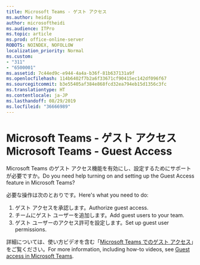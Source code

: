 ```yaml
---
title: Microsoft Teams - ゲスト アクセス
ms.author: heidip
author: microsoftheidi
ms.audience: ITPro
ms.topic: article
ms.prod: office-online-server
ROBOTS: NOINDEX, NOFOLLOW
localization_priority: Normal
ms.custom:
- "311"
- "6500001"
ms.assetid: 7c44ed9c-e944-4a4a-b36f-81b637131a9f
ms.openlocfilehash: 114b6402f7b2a6f33671cf90415ec142df096f67
ms.sourcegitcommit: b3e55405af384e868fcd32ea794eb15d1356c3fc
ms.translationtype: HT
ms.contentlocale: ja-JP
ms.lasthandoff: 08/29/2019
ms.locfileid: "36666989"
---
```

# <a name="microsoft-teams---guest-access"></a><span data-ttu-id="4ae9a-102">Microsoft Teams - ゲスト アクセス</span><span class="sxs-lookup"><span data-stu-id="4ae9a-102">Microsoft Teams - Guest Access</span></span>

<span data-ttu-id="4ae9a-103">Microsoft Teams のゲスト アクセス機能を有効にし、設定するためにサポートが必要ですか。</span><span class="sxs-lookup"><span data-stu-id="4ae9a-103">Do you need help turning on and setting up the Guest Access feature in Microsoft Teams?</span></span>

<span data-ttu-id="4ae9a-104">必要な操作は次のとおりです。</span><span class="sxs-lookup"><span data-stu-id="4ae9a-104">Here's what you need to do:</span></span>

1. <span data-ttu-id="4ae9a-105">ゲスト アクセスを承認します。</span><span class="sxs-lookup"><span data-stu-id="4ae9a-105">Authorize guest access.</span></span>
1. <span data-ttu-id="4ae9a-106">チームにゲスト ユーザーを追加します。</span><span class="sxs-lookup"><span data-stu-id="4ae9a-106">Add guest users to your team.</span></span>
1. <span data-ttu-id="4ae9a-107">ゲスト ユーザーのアクセス許可を設定します。</span><span class="sxs-lookup"><span data-stu-id="4ae9a-107">Set up guest user permissions.</span></span>

<span data-ttu-id="4ae9a-108">詳細については、使い方ビデオを含む「[Microsoft Teams でのゲスト アクセス](https://docs.microsoft.com/microsoftteams/guest-access)」をご覧ください。</span><span class="sxs-lookup"><span data-stu-id="4ae9a-108">For more information, including how-to videos, see [Guest access in Microsoft Teams](https://docs.microsoft.com/microsoftteams/guest-access).</span></span>
